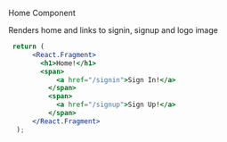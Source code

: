 Home Component

Renders home and links to signin, signup and logo image

```jsx
 return (
      <React.Fragment>
        <h1>Home!</h1>
        <span>
            <a href="/signin">Sign In!</a>
          </span>
          <span>
            <a href="/signup">Sign Up!</a>
          </span>
      </React.Fragment>
  );
```